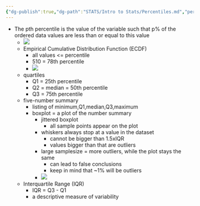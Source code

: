 ```yaml
---
{"dg-publish":true,"dg-path":"STATS/Intro to Stats/Percentiles.md","permalink":"/stats/intro-to-stats/percentiles/","created":"2024-04-19T18:16:21.587-04:00","updated":"2025-07-07T17:21:02.392-04:00"}
---
```



- The pth percentile is the value of the variable such that p% of the ordered data values are less than or equal to this value
	- ![](https://i.imgur.com/pnnJF9t.png)
	- Empirical Cumulative Distribution Function (ECDF)
		- all values <= percentile
		- 510 = 78th percentile
		- ![](https://i.imgur.com/PZgHh0x.png)
	- quartiles
		- Q1 = 25th percentile
		- Q2 = median = 50th percentile
		- Q3 = 75th percentile
	- five-number summary
		- listing of minimum,Q1,median,Q3,maximum
		- boxplot = a plot of the number summary
			- jittered boxplot
				- all sample points appear on the plot
			- whiskers always stop at a value in the dataset
				- cannot be bigger than 1.5xIQR
				- values bigger than that are outliers
			- large samplesize = more outliers, while the plot stays the same
				- can lead to false conclusions
				- keep in mind that ~1% will be outliers
			- ![](https://i.imgur.com/erXBWY8.png)
	- Interquartile Range (IQR)
		- IQR = Q3 - Q1
		- a descriptive measure of variability